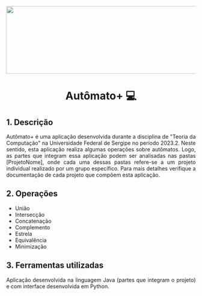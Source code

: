 <div align="center">
  <img src="https://github.com/Guilherme-Yeager/ProjetoTc/assets/105077089/e11224c4-6578-4607-a018-5b36813aaa1a" width="860" height="180">
</div>


<h1 align="center">Autômato+ 💻</h1>
<h2>1. Descrição</h2>
<div align="justify">
    Autômato+ é uma aplicação desenvolvida durante a disciplina de "Teoria da Computação"
  na Universidade Federal de Sergipe no período 2023.2. Neste sentido, esta aplicação
  realiza algumas operações sobre autômatos. Logo, as partes que integram essa aplicação
  podem ser analisadas nas pastas [ProjetoNome], onde cada uma dessas pastas refere-se a um
  projeto individual realizado por um grupo específico. Para mais detalhes verifique a
  documentação de cada projeto que compõem esta aplicação.
</div>
<h2>2. Operações</h2>

* União
* Intersecção
* Concatenação
* Complemento
* Estrela
* Equivalência
* Minimização
<h2>3. Ferramentas utilizadas </h2>
<div align="justify">
  Aplicação desenvolvida na linguagem Java (partes que integram o projeto) e com interface 
  desenvolvida em Python.     
</div>
